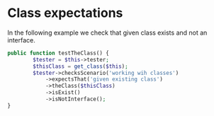 # Class expectations

In the following example we check that given class exists and not an interface.

```php
public function testTheClass() {
        $tester = $this->tester;
        $thisClass = get_class($this);
        $tester->checksScenario('working wih classes')
            ->expectsThat('given existing class')
            ->theClass($thisClass)
            ->isExist()
            ->isNotInterface();
}
```
